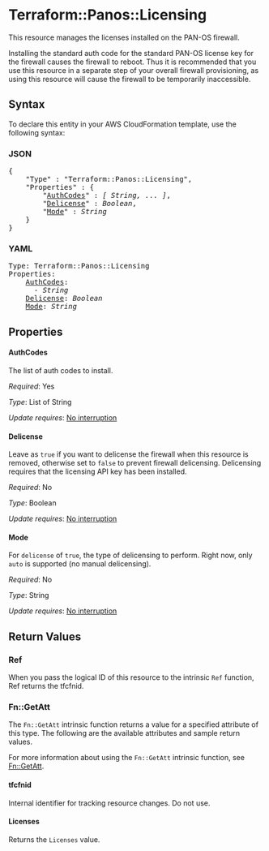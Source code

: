 # Terraform::Panos::Licensing

This resource manages the licenses installed on the PAN-OS firewall.

Installing the standard auth code for the standard PAN-OS license key for the
firewall causes the firewall to reboot.  Thus it is recommended that you use
this resource in a separate step of your overall firewall provisioning, as
using this resource will cause the firewall to be temporarily inaccessible.

## Syntax

To declare this entity in your AWS CloudFormation template, use the following syntax:

### JSON

<pre>
{
    "Type" : "Terraform::Panos::Licensing",
    "Properties" : {
        "<a href="#authcodes" title="AuthCodes">AuthCodes</a>" : <i>[ String, ... ]</i>,
        "<a href="#delicense" title="Delicense">Delicense</a>" : <i>Boolean</i>,
        "<a href="#mode" title="Mode">Mode</a>" : <i>String</i>
    }
}
</pre>

### YAML

<pre>
Type: Terraform::Panos::Licensing
Properties:
    <a href="#authcodes" title="AuthCodes">AuthCodes</a>: <i>
      - String</i>
    <a href="#delicense" title="Delicense">Delicense</a>: <i>Boolean</i>
    <a href="#mode" title="Mode">Mode</a>: <i>String</i>
</pre>

## Properties

#### AuthCodes

The list of auth codes to install.

_Required_: Yes

_Type_: List of String

_Update requires_: [No interruption](https://docs.aws.amazon.com/AWSCloudFormation/latest/UserGuide/using-cfn-updating-stacks-update-behaviors.html#update-no-interrupt)

#### Delicense

Leave as `true` if you want to delicense
the firewall when this resource is removed, otherwise set to `false` to
prevent firewall delicensing.  Delicensing requires that the licensing
API key has been installed.

_Required_: No

_Type_: Boolean

_Update requires_: [No interruption](https://docs.aws.amazon.com/AWSCloudFormation/latest/UserGuide/using-cfn-updating-stacks-update-behaviors.html#update-no-interrupt)

#### Mode

For `delicense` of `true`, the type of delicensing to
perform.  Right now, only `auto` is supported (no manual delicensing).

_Required_: No

_Type_: String

_Update requires_: [No interruption](https://docs.aws.amazon.com/AWSCloudFormation/latest/UserGuide/using-cfn-updating-stacks-update-behaviors.html#update-no-interrupt)

## Return Values

### Ref

When you pass the logical ID of this resource to the intrinsic `Ref` function, Ref returns the tfcfnid.

### Fn::GetAtt

The `Fn::GetAtt` intrinsic function returns a value for a specified attribute of this type. The following are the available attributes and sample return values.

For more information about using the `Fn::GetAtt` intrinsic function, see [Fn::GetAtt](https://docs.aws.amazon.com/AWSCloudFormation/latest/UserGuide/intrinsic-function-reference-getatt.html).

#### tfcfnid

Internal identifier for tracking resource changes. Do not use.

#### Licenses

Returns the <code>Licenses</code> value.

